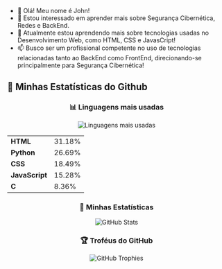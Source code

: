 - 👋 Olá! Meu nome é John!
- 👀 Estou interessado em aprender mais sobre Segurança Cibernética, Redes e BackEnd.
- 🌱 Atualmente estou aprendendo mais sobre tecnologias usadas no Desenvolvimento Web, como HTML, CSS e JavasCript!
- 📫 Busco ser um profissional competente no uso de tecnologias relacionadas tanto ao BackEnd como FrontEnd, direcionando-se principalmente para Segurança Cibernética!

## 🌟 Minhas Estatísticas do Github

<div align="center">
  <h3>📊 Linguagens mais usadas</h3>
  <img src="https://github-readme-stats.vercel.app/api/top-langs/?username=SEU_USUARIO&layout=compact&langs_count=5&theme=tokyonight" alt="Linguagens mais usadas">
</div>

<div align="center">
  <table>
    <tr>
      <td><strong>HTML</strong></td>
      <td>31.18%</td>
    </tr>
    <tr>
      <td><strong>Python</strong></td>
      <td>26.69%</td>
    </tr>
    <tr>
      <td><strong>CSS</strong></td>
      <td>18.49%</td>
    </tr>
    <tr>
      <td><strong>JavaScript</strong></td>
      <td>15.28%</td>
    </tr>
    <tr>
      <td><strong>C</strong></td>
      <td>8.36%</td>
    </tr>
  </table>
</div>

<div align="center">
  <h3>🚀 Minhas Estatísticas</h3>
  <img src="https://github-readme-stats.vercel.app/api?username=SEU_USUARIO&show_icons=true&theme=tokyonight" alt="GitHub Stats">
</div>

<div align="center">
  <h3>🏆 Troféus do GitHub</h3>
  <img src="https://github-profile-trophy.vercel.app/?username=SEU_USUARIO&theme=tokyonight&no-bg=true&no-frame=true&column=3" alt="GitHub Trophies">
</div>
